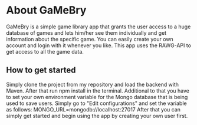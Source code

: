 # About GaMeBry
GaMeBry is a simple game library app that grants the user access to a huge database of games and lets him/her see them individually and get information about the specific game. You can easily create your own account and login with it whenever you like. This app uses the RAWG-API to get access to all the game data.

## How to get started
Simply clone the project from my repository and load the backend with Maven. After that run npm install in the terminal.
Additional to that you have to set your own environment variable for the Mongo database that is being used to save users. Simply go to "Edit configurations" and set the variable as follows: MONGO_URL=mongodb://localhost:27017
After that you can simply get started and begin using the app by creating your own user first.

